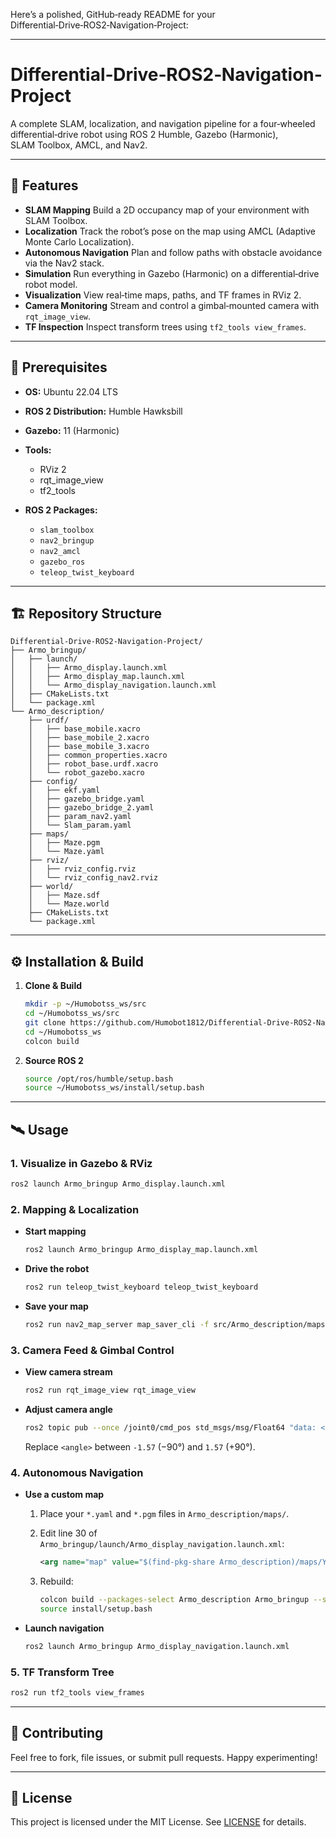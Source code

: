 Here’s a polished, GitHub‑ready README for your Differential‑Drive‑ROS2‑Navigation‑Project:

---

# Differential‑Drive‑ROS2‑Navigation‑Project

A complete SLAM, localization, and navigation pipeline for a four‑wheeled differential‑drive robot using ROS 2 Humble, Gazebo (Harmonic), SLAM Toolbox, AMCL, and Nav2.

---

## 🚀 Features

* **SLAM Mapping**
  Build a 2D occupancy map of your environment with SLAM Toolbox.
* **Localization**
  Track the robot’s pose on the map using AMCL (Adaptive Monte Carlo Localization).
* **Autonomous Navigation**
  Plan and follow paths with obstacle avoidance via the Nav2 stack.
* **Simulation**
  Run everything in Gazebo (Harmonic) on a differential‑drive robot model.
* **Visualization**
  View real‑time maps, paths, and TF frames in RViz 2.
* **Camera Monitoring**
  Stream and control a gimbal‑mounted camera with `rqt_image_view`.
* **TF Inspection**
  Inspect transform trees using `tf2_tools view_frames`.

---

## 🎯 Prerequisites

* **OS:** Ubuntu 22.04 LTS
* **ROS 2 Distribution:** Humble Hawksbill
* **Gazebo:** 11 (Harmonic)
* **Tools:**

  * RViz 2
  * rqt\_image\_view
  * tf2\_tools
* **ROS 2 Packages:**

  * `slam_toolbox`
  * `nav2_bringup`
  * `nav2_amcl`
  * `gazebo_ros`
  * `teleop_twist_keyboard`

---

## 🏗️ Repository Structure

```
Differential-Drive-ROS2-Navigation-Project/
├── Armo_bringup/
│   ├── launch/
│   │   ├── Armo_display.launch.xml
│   │   ├── Armo_display_map.launch.xml
│   │   └── Armo_display_navigation.launch.xml
│   ├── CMakeLists.txt
│   └── package.xml
└── Armo_description/
    ├── urdf/
    │   ├── base_mobile.xacro
    │   ├── base_mobile_2.xacro
    │   ├── base_mobile_3.xacro
    │   ├── common_properties.xacro
    │   ├── robot_base.urdf.xacro
    │   └── robot_gazebo.xacro
    ├── config/
    │   ├── ekf.yaml
    │   ├── gazebo_bridge.yaml
    │   ├── gazebo_bridge_2.yaml
    │   ├── param_nav2.yaml
    │   └── Slam_param.yaml
    ├── maps/
    │   ├── Maze.pgm
    │   └── Maze.yaml
    ├── rviz/
    │   ├── rviz_config.rviz
    │   └── rviz_config_nav2.rviz
    ├── world/
    │   ├── Maze.sdf
    │   └── Maze.world
    ├── CMakeLists.txt
    └── package.xml
```

---

## ⚙️ Installation & Build

1. **Clone & Build**

   ```bash
   mkdir -p ~/Humobotss_ws/src
   cd ~/Humobotss_ws/src
   git clone https://github.com/Humobot1812/Differential-Drive-ROS2-Navigation-Project.git
   cd ~/Humobotss_ws
   colcon build
   ```

2. **Source ROS 2**

   ```bash
   source /opt/ros/humble/setup.bash
   source ~/Humobotss_ws/install/setup.bash
   ```

---

## 🛰️ Usage

### 1. Visualize in Gazebo & RViz

```bash
ros2 launch Armo_bringup Armo_display.launch.xml
```

### 2. Mapping & Localization

* **Start mapping**

  ```bash
  ros2 launch Armo_bringup Armo_display_map.launch.xml
  ```
* **Drive the robot**

  ```bash
  ros2 run teleop_twist_keyboard teleop_twist_keyboard
  ```
* **Save your map**

  ```bash
  ros2 run nav2_map_server map_saver_cli -f src/Armo_description/maps/New_map
  ```

### 3. Camera Feed & Gimbal Control

* **View camera stream**

  ```bash
  ros2 run rqt_image_view rqt_image_view
  ```
* **Adjust camera angle**

  ```bash
  ros2 topic pub --once /joint0/cmd_pos std_msgs/msg/Float64 "data: <angle>"
  ```

  Replace `<angle>` between `-1.57` (−90°) and `1.57` (+90°).

### 4. Autonomous Navigation

* **Use a custom map**

  1. Place your `*.yaml` and `*.pgm` files in `Armo_description/maps/`.
  2. Edit line 30 of
     `Armo_bringup/launch/Armo_display_navigation.launch.xml`:

     ```xml
     <arg name="map" value="$(find-pkg-share Armo_description)/maps/YourMap.yaml"/>
     ```
  3. Rebuild:

     ```bash
     colcon build --packages-select Armo_description Armo_bringup --symlink-install
     source install/setup.bash
     ```
* **Launch navigation**

  ```bash
  ros2 launch Armo_bringup Armo_display_navigation.launch.xml
  ```

### 5. TF Transform Tree

```bash
ros2 run tf2_tools view_frames
```

---

## 🤝 Contributing

Feel free to fork, file issues, or submit pull requests. Happy experimenting!

---

## 📜 License

This project is licensed under the MIT License. See [LICENSE](LICENSE) for details.
